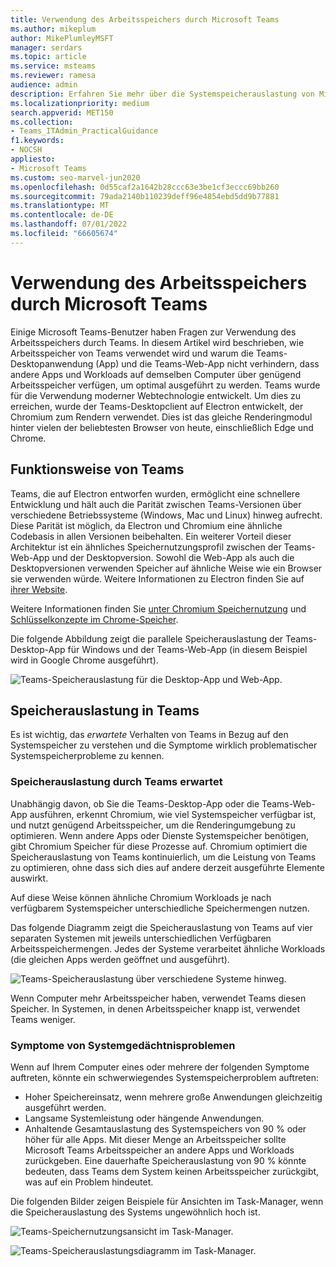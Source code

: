 ```yaml
---
title: Verwendung des Arbeitsspeichers durch Microsoft Teams
ms.author: mikeplum
author: MikePlumleyMSFT
manager: serdars
ms.topic: article
ms.service: msteams
ms.reviewer: ramesa
audience: admin
description: Erfahren Sie mehr über die Systemspeicherauslastung von Microsoft Teams und warum die Speichernutzung zwischen der Desktopanwendung und der Webanwendung identisch ist.
ms.localizationpriority: medium
search.appverid: MET150
ms.collection:
- Teams_ITAdmin_PracticalGuidance
f1.keywords:
- NOCSH
appliesto:
- Microsoft Teams
ms.custom: seo-marvel-jun2020
ms.openlocfilehash: 0d55caf2a1642b28ccc63e3be1cf3eccc69bb260
ms.sourcegitcommit: 79ada2140b110239deff96e4854ebd5dd9b77881
ms.translationtype: MT
ms.contentlocale: de-DE
ms.lasthandoff: 07/01/2022
ms.locfileid: "66605674"
---
```

# <a name="how-microsoft-teams-uses-memory"></a>Verwendung des Arbeitsspeichers durch Microsoft Teams

Einige Microsoft Teams-Benutzer haben Fragen zur Verwendung des Arbeitsspeichers durch Teams. In diesem Artikel wird beschrieben, wie Arbeitsspeicher von Teams verwendet wird und warum die Teams-Desktopanwendung (App) und die Teams-Web-App nicht verhindern, dass andere Apps und Workloads auf demselben Computer über genügend Arbeitsspeicher verfügen, um optimal ausgeführt zu werden. Teams wurde für die Verwendung moderner Webtechnologie entwickelt. Um dies zu erreichen, wurde der Teams-Desktopclient auf Electron entwickelt, der Chromium zum Rendern verwendet. Dies ist das gleiche Renderingmodul hinter vielen der beliebtesten Browser von heute, einschließlich Edge und Chrome.

## <a name="how-teams-works"></a>Funktionsweise von Teams

Teams, die auf Electron entworfen wurden, ermöglicht eine schnellere Entwicklung und hält auch die Parität zwischen Teams-Versionen über verschiedene Betriebssysteme (Windows, Mac und Linux) hinweg aufrecht. Diese Parität ist möglich, da Electron und Chromium eine ähnliche Codebasis in allen Versionen beibehalten. Ein weiterer Vorteil dieser Architektur ist ein ähnliches Speichernutzungsprofil zwischen der Teams-Web-App und der Desktopversion. Sowohl die Web-App als auch die Desktopversionen verwenden Speicher auf ähnliche Weise wie ein Browser sie verwenden würde. Weitere Informationen zu Electron finden Sie auf [ihrer Website](https://electronjs.org/).

Weitere Informationen finden Sie [unter Chromium Speichernutzung](https://www.chromium.org/developers/memory-usage-backgrounder) und [Schlüsselkonzepte im Chrome-Speicher](https://chromium.googlesource.com/chromium/src.git/+/master/docs/memory/key_concepts.md).

Die folgende Abbildung zeigt die parallele Speicherauslastung der Teams-Desktop-App für Windows und der Teams-Web-App (in diesem Beispiel wird in Google Chrome ausgeführt).

![Teams-Speicherauslastung für die Desktop-App und Web-App.](media/teams-memory-clientweb.png)

## <a name="memory-usage-in-teams"></a>Speicherauslastung in Teams

Es ist wichtig, das *erwartete* Verhalten von Teams in Bezug auf den Systemspeicher zu verstehen und die Symptome wirklich problematischer Systemspeicherprobleme zu kennen.

### <a name="expected-memory-usage-by-teams"></a>Speicherauslastung durch Teams erwartet

Unabhängig davon, ob Sie die Teams-Desktop-App oder die Teams-Web-App ausführen, erkennt Chromium, wie viel Systemspeicher verfügbar ist, und nutzt genügend Arbeitsspeicher, um die Renderingumgebung zu optimieren. Wenn andere Apps oder Dienste Systemspeicher benötigen, gibt Chromium Speicher für diese Prozesse auf. Chromium optimiert die Speicherauslastung von Teams kontinuierlich, um die Leistung von Teams zu optimieren, ohne dass sich dies auf andere derzeit ausgeführte Elemente auswirkt.

Auf diese Weise können ähnliche Chromium Workloads je nach verfügbarem Systemspeicher unterschiedliche Speichermengen nutzen.

Das folgende Diagramm zeigt die Speicherauslastung von Teams auf vier separaten Systemen mit jeweils unterschiedlichen Verfügbaren Arbeitsspeichermengen. Jedes der Systeme verarbeitet ähnliche Workloads (die gleichen Apps werden geöffnet und ausgeführt).

![Teams-Speicherauslastung über verschiedene Systeme hinweg.](media/teams-memory-usage.png)

Wenn Computer mehr Arbeitsspeicher haben, verwendet Teams diesen Speicher. In Systemen, in denen Arbeitsspeicher knapp ist, verwendet Teams weniger.

### <a name="symptoms-of-system-memory-issues"></a>Symptome von Systemgedächtnisproblemen

Wenn auf Ihrem Computer eines oder mehrere der folgenden Symptome auftreten, könnte ein schwerwiegendes Systemspeicherproblem auftreten:

- Hoher Speichereinsatz, wenn mehrere große Anwendungen gleichzeitig ausgeführt werden.
- Langsame Systemleistung oder hängende Anwendungen.
- Anhaltende Gesamtauslastung des Systemspeichers von 90 % oder höher für alle Apps. Mit dieser Menge an Arbeitsspeicher sollte Microsoft Teams Arbeitsspeicher an andere Apps und Workloads zurückgeben. Eine dauerhafte Speicherauslastung von 90 % könnte bedeuten, dass Teams dem System keinen Arbeitsspeicher zurückgibt, was auf ein Problem hindeutet.

Die folgenden Bilder zeigen Beispiele für Ansichten im Task-Manager, wenn die Speicherauslastung des Systems ungewöhnlich hoch ist.

![Teams-Speichernutzungsansicht im Task-Manager.](media/teams-memory-high-mem-process-list.png)

![Teams-Speicherauslastungsdiagramm im Task-Manager.](media/teams-memory-high-mem-process-list2.png)
